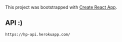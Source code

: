 This project was bootstrapped with [Create React App](https://github.com/facebook/create-react-app).

## API :)

```
https://hp-api.herokuapp.com/
```
